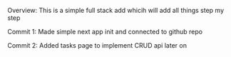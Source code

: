 Overview: This is a simple full stack add whicih will add all things step my step

Commit 1: Made simple next app init and connected to github repo

Commit 2: Added tasks page to implement CRUD api later on
